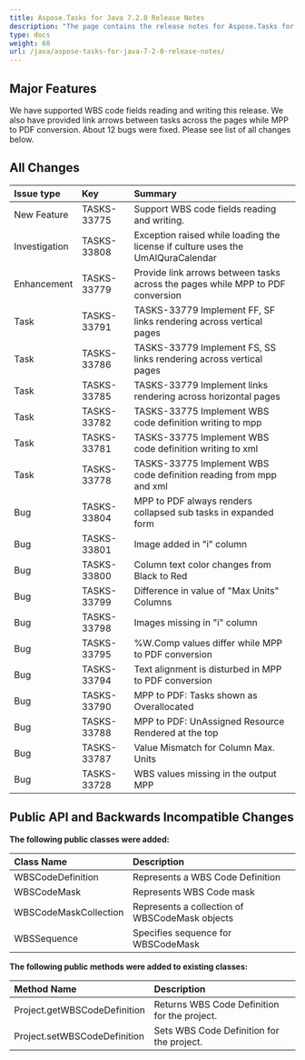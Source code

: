 ```yaml
---
title: Aspose.Tasks for Java 7.2.0 Release Notes
description: "The page contains the release notes for Aspose.Tasks for Java 7.2.0."
type: docs
weight: 60
url: /java/aspose-tasks-for-java-7-2-0-release-notes/
---
```


## **Major Features**
We have supported WBS code fields reading and writing this release. We also have provided link arrows between tasks across the pages while MPP to PDF conversion. About 12 bugs were fixed. Please see list of all changes below.

## **All Changes**
|**Issue type** |**Key** |**Summary** |
| :- | :- | :- |
|New Feature |TASKS-33775 |Support WBS code fields reading and writing. |
|Investigation |TASKS-33808 |Exception raised while loading the license if culture uses the UmAlQuraCalendar |
|Enhancement |TASKS-33779 |Provide link arrows between tasks across the pages while MPP to PDF conversion |
|Task |TASKS-33791 |TASKS-33779 Implement FF, SF links rendering across vertical pages |
|Task |TASKS-33786 |TASKS-33779 Implement FS, SS links rendering across vertical pages |
|Task |TASKS-33785 |TASKS-33779 Implement links rendering across horizontal pages |
|Task |TASKS-33782 |TASKS-33775 Implement WBS code definition writing to mpp |
|Task |TASKS-33781 |TASKS-33775 Implement WBS code definition writing to xml |
|Task |TASKS-33778 |TASKS-33775 Implement WBS code definition reading from mpp and xml |
|Bug |TASKS-33804 |MPP to PDF always renders collapsed sub tasks in expanded form |
|Bug |TASKS-33801 |Image added in "i" column |
|Bug |TASKS-33800 |Column text color changes from Black to Red |
|Bug |TASKS-33799 |Difference in value of "Max Units" Columns |
|Bug |TASKS-33798 |Images missing in "i" column |
|Bug |TASKS-33795 |%W.Comp values differ while MPP to PDF conversion |
|Bug |TASKS-33794 |Text alignment is disturbed in MPP to PDF conversion |
|Bug |TASKS-33790 |MPP to PDF: Tasks shown as Overallocated |
|Bug |TASKS-33788 |MPP to PDF: UnAssigned Resource Rendered at the top |
|Bug |TASKS-33787 |Value Mismatch for Column Max. Units |
|Bug |TASKS-33728 |WBS values missing in the output MPP |

## **Public API and Backwards Incompatible Changes**

**The following public classes were added:**

|Class Name |Description |
| :- | :- |
|WBSCodeDefinition |Represents a WBS Code Definition |
|WBSCodeMask |Represents WBS Code mask |
|WBSCodeMaskCollection |Represents a collection of WBSCodeMask objects |
|WBSSequence |Specifies sequence for WBSCodeMask |

**The following public methods were added to existing classes:**

|Method Name |Description |
| :- | :- |
|Project.getWBSCodeDefinition |Returns WBS Code Definition for the project. |
|Project.setWBSCodeDefinition |Sets WBS Code Definition for the project. |